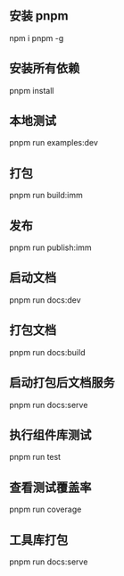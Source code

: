 ## 安装 pnpm

npm i pnpm -g

## 安装所有依赖

pnpm install

## 本地测试

pnpm run examples:dev

## 打包

pnpm run build:imm

## 发布

pnpm run publish:imm

## 启动文档

pnpm run docs:dev

## 打包文档

pnpm run docs:build

## 启动打包后文档服务

pnpm run docs:serve

## 执行组件库测试

pnpm run test

## 查看测试覆盖率

pnpm run coverage

## 工具库打包

pnpm run docs:serve
